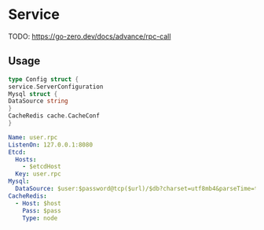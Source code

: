 # Service

TODO:
https://go-zero.dev/docs/advance/rpc-call

## Usage

```go
type Config struct {
service.ServerConfiguration
Mysql struct {
DataSource string
}
CacheRedis cache.CacheConf
}
```
```yaml
Name: user.rpc
ListenOn: 127.0.0.1:8080
Etcd:
  Hosts:
    - $etcdHost
  Key: user.rpc
Mysql:
  DataSource: $user:$password@tcp($url)/$db?charset=utf8mb4&parseTime=true&loc=Asia%2FShanghai
CacheRedis:
  - Host: $host
    Pass: $pass
    Type: node 
```
